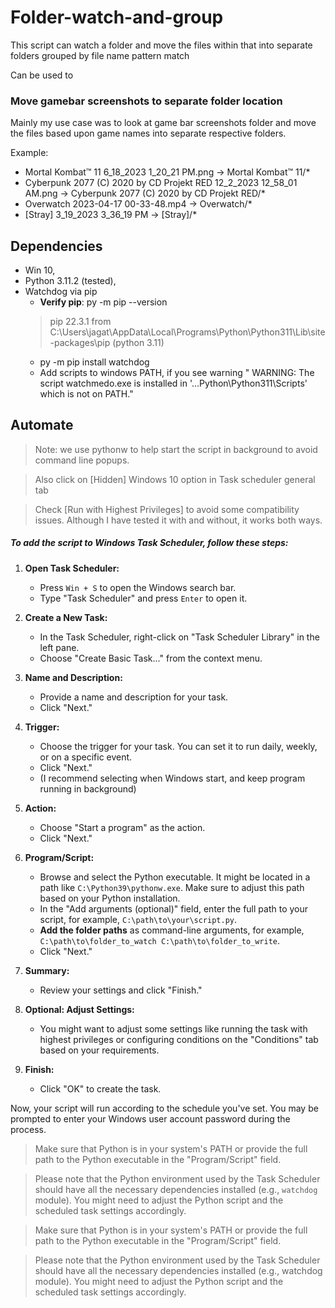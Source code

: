 # Folder-watch-and-group
This script can watch a folder and move the files within that into separate folders grouped by file name pattern match

Can be used to 
### Move gamebar screenshots to separate folder location

Mainly my use case was to look at game bar screenshots folder and move the files based upon game names into separate respective folders.

Example: 
- Mortal Kombat™ 11 6_18_2023 1_20_21 PM.png -> Mortal Kombat™ 11/*
- Cyberpunk 2077 (C) 2020 by CD Projekt RED 12_2_2023 12_58_01 AM.png -> Cyberpunk 2077 (C) 2020 by CD Projekt RED/*
- Overwatch 2023-04-17 00-33-48.mp4 -> Overwatch/*
- [Stray]   3_19_2023 3_36_19 PM -> [Stray]/*

## Dependencies
- Win 10,
- Python 3.11.2 (tested),
- Watchdog via pip
  - **Verify pip**: py -m pip --version 
  > pip 22.3.1 from C:\Users\jagat\AppData\Local\Programs\Python\Python311\Lib\site-packages\pip (python 3.11)
  - py -m pip install watchdog
  - Add scripts to windows PATH, if you see warning " WARNING: The script watchmedo.exe is installed in '...Python\Python311\Scripts' which is not on PATH." 


## Automate
> Note: we use pythonw to help start the script in background to avoid command line popups.

> Also click on [Hidden] Windows 10 option in Task scheduler general tab

> Check [Run with Highest Privileges] to avoid some compatibility issues. Although I have tested it with and without, it works both ways. 

##### To add the script to Windows Task Scheduler, follow these steps:
1. **Open Task Scheduler:**
   - Press `Win + S` to open the Windows search bar.
   - Type "Task Scheduler" and press `Enter` to open it.

2. **Create a New Task:**
   - In the Task Scheduler, right-click on "Task Scheduler Library" in the left pane.
   - Choose "Create Basic Task..." from the context menu.

3. **Name and Description:**
   - Provide a name and description for your task.
   - Click "Next."

4. **Trigger:**
   - Choose the trigger for your task. You can set it to run daily, weekly, or on a specific event.
   - Click "Next."
   - (I recommend selecting when Windows start, and keep program running in background)

5. **Action:**
   - Choose "Start a program" as the action.
   - Click "Next."

6. **Program/Script:**
   - Browse and select the Python executable. It might be located in a path like `C:\Python39\pythonw.exe`. Make sure to adjust this path based on your Python installation.
   -  In the "Add arguments (optional)" field, enter the full path to your script, for example, `C:\path\to\your\script.py`.
   -  **Add the folder paths** as command-line arguments, for example, `C:\path\to\folder_to_watch C:\path\to\folder_to_write`.
   - Click "Next."

7. **Summary:**
   - Review your settings and click "Finish."

8. **Optional: Adjust Settings:**
   - You might want to adjust some settings like running the task with highest privileges or configuring conditions on the "Conditions" tab based on your requirements.

9. **Finish:**
   - Click "OK" to create the task.

Now, your script will run according to the schedule you've set. You may be prompted to enter your Windows user account password during the process.

> Make sure that Python is in your system's PATH or provide the full path to the Python executable in the "Program/Script" field.

> Please note that the Python environment used by the Task Scheduler should have all the necessary dependencies installed (e.g., `watchdog` module). You might need to adjust the Python script and the scheduled task settings accordingly.

> Make sure that Python is in your system's PATH or provide the full path to the Python executable in the "Program/Script" field.

> Please note that the Python environment used by the Task Scheduler should have all the necessary dependencies installed (e.g., watchdog module). You might need to adjust the Python script and the scheduled task settings accordingly.
